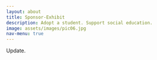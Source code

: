 ```yaml
---
layout: about
title: Sponsor-Exhibit
description: Adopt a student. Support social education.
image: assets/images/pic06.jpg
nav-menu: true
---
```

<div id="main" class="alt">
Update.
</div>
